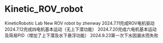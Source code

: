 # Kinetic_ROV_robot
KineticRobotic Lab New ROV robot by zhenway
2024.7.11完成ROV电机驱动
2024.7.12完成四电机基本运动（无上下潜功能）
2024.7.20完成六电机基本运动及简易PID（增加了上下潜及水下悬浮功能）
2024.9.23第一次下水因漏水而失败
